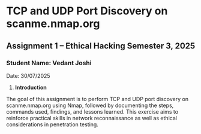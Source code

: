 # TCP and UDP Port Discovery on scanme.nmap.org

## Assignment 1 – Ethical Hacking Semester 3, 2025

### Student Name: Vedant Joshi

Date: 30/07/2025

1. **Introduction**
   
The goal of this assignment is to perform TCP and UDP port discovery on scanme.nmap.org using Nmap, followed by documenting the steps, commands used, findings, and lessons learned. This exercise aims to reinforce practical skills in network reconnaissance as well as ethical considerations in penetration testing.
